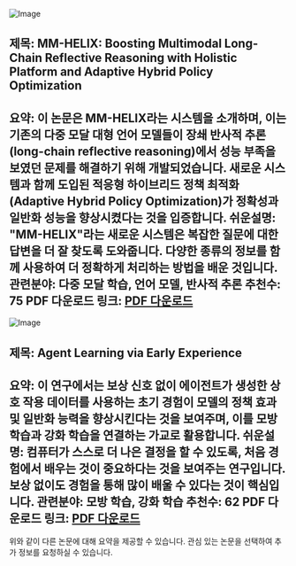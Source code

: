 ![Image](https://cdn-thumbnails.huggingface.co/social-thumbnails/papers/2510.08540.png)
## 제목: MM-HELIX: Boosting Multimodal Long-Chain Reflective Reasoning with Holistic Platform and Adaptive Hybrid Policy Optimization
**요약**: 이 논문은 MM-HELIX라는 시스템을 소개하며, 이는 기존의 다중 모달 대형 언어 모델들이 장쇄 반사적 추론(long-chain reflective reasoning)에서 성능 부족을 보였던 문제를 해결하기 위해 개발되었습니다. 새로운 시스템과 함께 도입된 적응형 하이브리드 정책 최적화(Adaptive Hybrid Policy Optimization)가 정확성과 일반화 성능을 향상시켰다는 것을 입증합니다.
**쉬운설명**: "MM-HELIX"라는 새로운 시스템은 복잡한 질문에 대한 답변을 더 잘 찾도록 도와줍니다. 다양한 종류의 정보를 함께 사용하여 더 정확하게 처리하는 방법을 배운 것입니다.
**관련분야**: 다중 모달 학습, 언어 모델, 반사적 추론
**추천수**: 75
**PDF 다운로드 링크**: [PDF 다운로드](https://arxiv.org/pdf/2510.08540)
---

![Image](https://cdn-thumbnails.huggingface.co/social-thumbnails/papers/2510.08558.png)
## 제목: Agent Learning via Early Experience
**요약**: 이 연구에서는 보상 신호 없이 에이전트가 생성한 상호 작용 데이터를 사용하는 초기 경험이 모델의 정책 효과 및 일반화 능력을 향상시킨다는 것을 보여주며, 이를 모방 학습과 강화 학습을 연결하는 가교로 활용합니다.
**쉬운설명**: 컴퓨터가 스스로 더 나은 결정을 할 수 있도록, 처음 경험에서 배우는 것이 중요하다는 것을 보여주는 연구입니다. 보상 없이도 경험을 통해 많이 배울 수 있다는 것이 핵심입니다.
**관련분야**: 모방 학습, 강화 학습
**추천수**: 62
**PDF 다운로드 링크**: [PDF 다운로드](https://arxiv.org/pdf/2510.08558)
---

위와 같이 다른 논문에 대해 요약을 제공할 수 있습니다. 관심 있는 논문을 선택하여 추가 정보를 요청하실 수 있습니다.